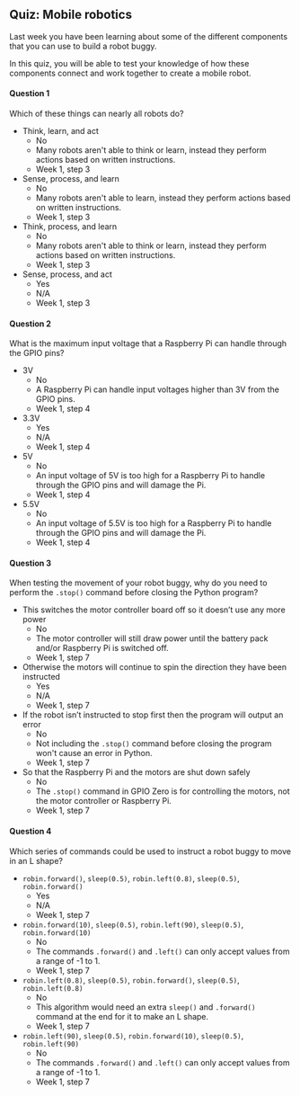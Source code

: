 [comment]: # (
Feedback Author: Normally lead educator
)

## Quiz: Mobile robotics

Last week you have been learning about some of the different components that you can use to build a robot buggy. 

In this quiz, you will be able to test your knowledge of how these components connect and work together to create a mobile robot.

#### Question 1

Which of these things can nearly all robots do?

+ Think, learn, and act
    + No
    + Many robots aren't able to think or learn, instead they perform actions based on written instructions.
    + Week 1, step 3
+ Sense, process, and learn
    + No
    + Many robots aren't able to learn, instead they perform actions based on written instructions.
    + Week 1, step 3
+ Think, process, and learn
    + No
    + Many robots aren't able to think or learn, instead they perform actions based on written instructions.
    + Week 1, step 3
+ Sense, process, and act
    + Yes
    + N/A
    + Week 1, step 3

#### Question 2

What is the maximum input voltage that a Raspberry Pi can handle through the GPIO pins?

+ 3V
    + No
    + A Raspberry Pi can handle input voltages higher than 3V from the GPIO pins.
    + Week 1, step 4
+ 3.3V
    + Yes
    + N/A
    + Week 1, step 4
+ 5V
    + No
    + An input voltage of 5V is too high for a Raspberry Pi to handle through the GPIO pins and will damage the Pi.
    + Week 1, step 4
+ 5.5V
    + No
    + An input voltage of 5.5V is too high for a Raspberry Pi to handle through the GPIO pins and will damage the Pi.
    + Week 1, step 4

#### Question 3

When testing the movement of your robot buggy, why do you need to perform the `.stop()` command before closing the Python program? 

+ This switches the motor controller board off so it doesn’t use any more power
    + No
    + The motor controller will still draw power until the battery pack and/or Raspberry Pi is switched off.
    + Week 1, step 7
+ Otherwise the motors will continue to spin the direction they have been instructed
    + Yes
    + N/A
    + Week 1, step 7
+ If the robot isn’t instructed to stop first then the program will output an error
    + No
    + Not including the `.stop()` command before closing the program won't cause an error in Python.
    + Week 1, step 7
+ So that the Raspberry Pi and the motors are shut down safely
    + No
    + The `.stop()` command in GPIO Zero is for controlling the motors, not the motor controller or Raspberry Pi.
    + Week 1, step 7

#### Question 4

Which series of commands could be used to instruct a robot buggy to move in an L shape?

+ `robin.forward()`, `sleep(0.5)`, `robin.left(0.8)`, `sleep(0.5)`, `robin.forward()`
    + Yes
    + N/A
    + Week 1, step 7
+ `robin.forward(10)`, `sleep(0.5)`, `robin.left(90)`, `sleep(0.5)`, `robin.forward(10)`
    + No
    + The commands `.forward()` and `.left()` can only accept values from a range of -1 to 1.
    + Week 1, step 7
+ `robin.left(0.8)`, `sleep(0.5)`, `robin.forward()`, `sleep(0.5)`, `robin.left(0.8)`
    + No
    + This algorithm would need an extra `sleep()` and `.forward()` command at the end for it to make an L shape.
    + Week 1, step 7
+ `robin.left(90)`, `sleep(0.5)`, `robin.forward(10)`, `sleep(0.5)`, `robin.left(90)`
    + No
    + The commands `.forward()` and `.left()` can only accept values from a range of -1 to 1.
    + Week 1, step 7
